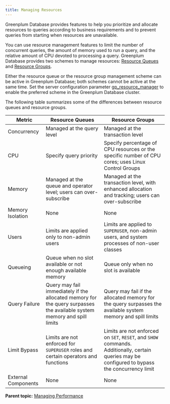 ```yaml
---
title: Managing Resources 
---
```


Greenplum Database provides features to help you prioritize and allocate resources to queries according to business requirements and to prevent queries from starting when resources are unavailable.

You can use resource management features to limit the number of concurrent queries, the amount of memory used to run a query, and the relative amount of CPU devoted to processing a query. Greenplum Database provides two schemes to manage resources: [Resource Queues](workload_mgmt.html) and [Resource Groups](workload_mgmt_resgroups.html).

Either the resource queue or the resource group management scheme can be active in Greenplum Database; both schemes cannot be active at the same time. Set the server configuration parameter [gp_resource_manager](../ref_guide/config_params/guc-list.html.md#gp_resource_manager) to enable the preferred scheme in the Greenplum Database cluster.

The following table summarizes some of the differences between resource queues and resource groups.

|Metric|Resource Queues|Resource Groups|
|------|---------------|---------------|
|Concurrency|Managed at the query level|Managed at the transaction level|
|CPU|Specify query priority|Specify percentage of CPU resources or the specific number of CPU cores; uses Linux Control Groups|
|Memory|Managed at the queue and operator level; users can over-subscribe|Managed at the transaction level, with enhanced allocation and tracking; users can over-subscribe|
|Memory Isolation|None|None|
|Users|Limits are applied only to non-admin users|Limits are applied to `SUPERUSER`, non-admin users, and system processes of non-user classes|
|Queueing|Queue when no slot available or not enough available memory|Queue only when no slot is available|
|Query Failure|Query may fail immediately if the allocated memory for the query surpasses the available system memory and spill limits|Query may fail if the allocated memory for the query surpasses the available system memory and spill limits|
|Limit Bypass|Limits are not enforced for `SUPERUSER` roles and certain operators and functions|Limits are not enforced on `SET`, `RESET`, and `SHOW` commands. Additionally, certain queries may be configured to bypass the concurrency limit|
|External Components|None|None|

**Parent topic:** [Managing Performance](partV.html)

